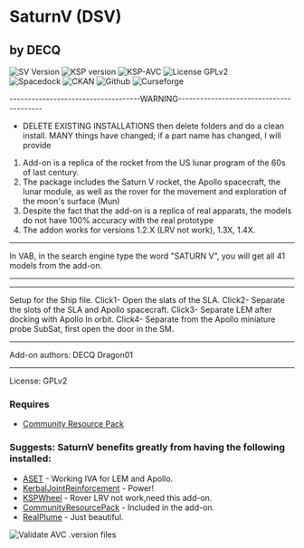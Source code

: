 # SaturnV (DSV)
## by DECQ
![SV Version](https://img.shields.io/github/v/release/zer0Kerbal/SaturnV?include_prereleases?style=plastic)
![KSP version](https://img.shields.io/endpoint?url=https://raw.githubusercontent.com/zer0Kerbal/SaturnV/master/json/ksp.json?style=plastic) ![KSP-AVC](https://img.shields.io/badge/KSP-AVC--supported-brightgreen.svg?style=plastic) ![License GPLv2](https://img.shields.io/badge/license-GPL-v2-red?style=plastic)  
![Spacedock](https://img.shields.io/badge/SpaceDock-listed-blue.svg?style=plastic) ![CKAN](https://img.shields.io/badge/CKAN-Indexed-blue.svg?style=plastic) ![Github](https://img.shields.io/badge/Github-Indexed-blue.svg?style=plastic) ![Curseforge](https://img.shields.io/badge/CurseForge-listed-blue.svg?style=plastic)

------------------------------------WARNING----------------------------------------
- DELETE EXISTING INSTALLATIONS then delete folders and do a clean install. MANY things have changed; if a part name has changed, I will provide 

1. Add-on is a replica of the rocket from the US lunar program of the 60s of last century.
2. The package includes the Saturn V rocket, the Apollo spacecraft, the lunar module, as well as the rover for the movement and exploration of the moon's surface (Mun)
3. Despite the fact that the add-on is a replica of real apparats, the models do not have 100% accuracy with the real prototype
4. The addon works for versions 1.2.X (LRV not work), 1.3X, 1.4X.

------------------------------------

In VAB, in the search engine type the word "SATURN V", 
you will get all 41 models from the add-on.

------------------------------------

------------------------------------

Setup for the Ship file.
Click1- Open the slats of the SLA.
Click2- Separate the slots of the SLA and Apollo spacecraft.
Click3- Separate LEM after docking with Apollo In orbit.
Click4- Separate from the Apollo miniature probe SubSat, first open the door in the SM.

------------------------------------

Add-on authors:
DECQ
Dragon01

------------------------------------

License:
GPLv2

### Requires
- [Community Resource Pack]()

### Suggests: SaturnV benefits greatly from having the following installed:
- [ASET]()                                                - Working IVA for LEM and Apollo.
- [KerbalJointReinforcement]()                            - Power!
- [KSPWheel]()                                            - Rover LRV not work,need this add-on.
- [CommunityResourcePack]()                               - Included in the add-on.
- [RealPlume]()                                           - Just beautiful.

![Validate AVC .version files](https://github.com/zer0Kerbal/SaturnV/workflows/Validate%20AVC%20.version%20files/badge.svg?style=plastic)
